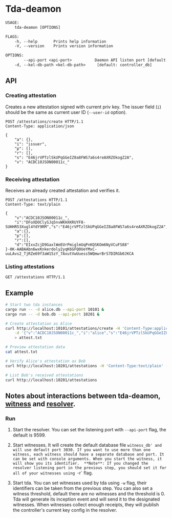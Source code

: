 # Tda-deamon

```txt
USAGE:
    tda-deamon [OPTIONS]

FLAGS:
    -h, --help       Prints help information
    -V, --version    Prints version information

OPTIONS:
        --api-port <api-port>          Daemon API listen port [default: 13434]
    -d, --kel-db-path <kel-db-path>     [default: controller_db]
```

## API

### Creating attestation

Creates a new attestation signed with current priv key.
The issuer field (`i`) should be the same as current user ID (`--user-id` option).

```http
POST /attestations/create HTTP/1.1
Content-Type: application/json

{
    "a": {},
    "i": "issuer",
    "p": [],
    "r": [],
    "s": "E46jrVPTzlSkUPqGGeIZ8a8FWS7a6s4reAXRZOkogZ2A",
    "v": "ACDC10JSON00011c_"
}
```

### Receiving attestation

Receives an already created attestation and verifies it.

```http
POST /attestations HTTP/1.1
Content-Type: text/plain

{
    "v":"ACDC10JSON00011c_",
    "i":"DFoXDOClySJq5nvWKHXKRUYF8-SUHHR53Xugl4YdY9RM","s":"E46jrVPTzlSkUPqGGeIZ8a8FWS7a6s4reAXRZOkogZ2A",
    "a":{},
    "p":[],
    "r":[],
    "d":"EIxvZcjD9GaxlWeEUrPmiglmUqPnKQSKOm6NyVCuFS88"
}-0K-AABAAbn6wxKnkerdoly2yqK6GFQ0UeYMxC-uuLAvs2_TjRZe69f3aW15zY_7AxutVwUuess5WQmwrBrS7DIRGb0JKCA
```

### Listing attestations

```http
GET /attestations HTTP/1.1
```

## Example

```sh
# Start two tda instances
cargo run -- -d alice.db --api-port 10101 &
cargo run -- -d bob.db --api-port 10201 &

# Create attestation as Alice
curl http://localhost:10101/attestations/create -H 'Content-Type:application/json' \
    -d '{"v":"ACDC10JSON00011c_","i":"alice","s":"E46jrVPTzlSkUPqGGeIZ8a8FWS7a6s4reAXRZOkogZ2A","a":{},"p":[],"r":[]}' \
    > attest.txt

# Preview attestation data
cat attest.txt

# Verify Alice's attestation as Bob
curl http://localhost:10201/attestations -H 'Content-Type:text/plain' -d @attest.txt

# List Bob's received attestations
curl http://localhost:10201/attestations
```

## Notes about interactions between tda-deamon, [witness](https://github.com/THCLab/keri-witness-http) and [resolver](https://github.com/THCLab/keri-resolver).

### Run

1. Start the resolver. You can set the listening port with `--api-port` flag, the default is 9599.

2. Start witnesses. It will create the default database file `witness_db' and will use default port 3030. If you want to use more than one witness, each witness should have a separate database and port. It can be set with console arguments. When you start the witness, it will show you its identifier. 
**Note**: If you changed the resolver listening port in the previous step, you should set it for all of your witnesses using `-r` flag.

3. Start tda. You can set witnesses used by tda using `-w` flag, their identifiers can be taken from the previous step. You can also set a witness threshold, default there are no witnesses and the threshold is 0. 
Tda will generate its inception event and will send it to the designated witnesses. When witnesses collect enough receipts, they will publish the controller's current key config in the resolver.